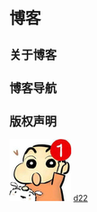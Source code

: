 # 博客

## 关于博客

## 博客导航

## 版权声明

![dd](./public/portrait.jpg "asds")
[d22](https://listen80.github.io/learning-notes/ "进入我的学习笔记")

